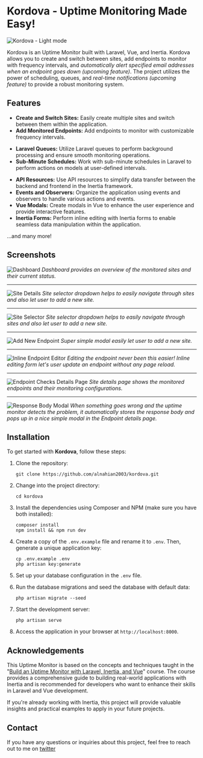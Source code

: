 # Kordova - Uptime Monitoring Made Easy!

![Kordova - Light mode](screenshots/lightmode.png)

Kordova is an Uptime Monitor built with Laravel, Vue, and Inertia. Kordova allows you to create and switch between sites, add endpoints to monitor with frequency intervals, and _automatically alert specified email addresses when an endpoint goes down (upcoming feature)_. The project utilizes the power of scheduling, queues, and _real-time notifications (upcoming feature)_ to provide a robust monitoring system.

## Features

-   **Create and Switch Sites:** Easily create multiple sites and switch between them within the application.
-   **Add Monitored Endpoints:** Add endpoints to monitor with customizable frequency intervals.
<!-- -   **Automated Email Alerts:** Receive automatic email alerts when a monitored endpoint goes down. -->
-   **Laravel Queues:** Utilize Laravel queues to perform background processing and ensure smooth monitoring operations.
-   **Sub-Minute Schedules:** Work with sub-minute schedules in Laravel to perform actions on models at user-defined intervals.
<!-- -   **Channel Notifications:** Send out channel notifications using Laravel to keep users updated about monitoring events. -->
-   **API Resources:** Use API resources to simplify data transfer between the backend and frontend in the Inertia framework.
-   **Events and Observers:** Organize the application using events and observers to handle various actions and events.
-   **Vue Modals:** Create modals in Vue to enhance the user experience and provide interactive features.
-   **Inertia Forms:** Perform inline editing with Inertia forms to enable seamless data manipulation within the application.

...and many more!

## Screenshots

![Dashboard](screenshots/dashboard.png)
_Dashboard provides an overview of the monitored sites and their current status._

---

![Site Details](screenshots/siteSelector.png)
_Site selector dropdown helps to easily navigate through sites and also let user to add a new site._

---

![Site Selector](screenshots/addSiteModal.png)
_Site selector dropdown helps to easily navigate through sites and also let user to add a new site._

---

![Add New Endpoint](screenshots/addNewEndpoint.png)
_Super simple modal easily let user to add a new site._

---

![Inline Endpoint Editor](screenshots/inlineEditor.png)
_Editing the endpoint never been this easier! Inline editing form let's user update an endpoint without any page reload._

---

![Endpoint Checks Details Page](screenshots/endpointDetails.png)
_Site details page shows the monitored endpoints and their monitoring configurations._

---

![Response Body Modal](screenshots/responseBodyModal.png)
_When something goes wrong and the uptime monitor detects the problem, it automatically stores the response body and pops up in a nice simple modal in the Endpoint details page._

## Installation

To get started with **Kordova**, follow these steps:

1. Clone the repository:

    ```shell
    git clone https://github.com/alnahian2003/kordova.git
    ```

2. Change into the project directory:

    ```shell
    cd kordova
    ```

3. Install the dependencies using Composer and NPM (make sure you have both installed):

    ```shell
    composer install
    npm install && npm run dev
    ```

4. Create a copy of the `.env.example` file and rename it to `.env`. Then, generate a unique application key:

    ```shell
    cp .env.example .env
    php artisan key:generate
    ```

5. Set up your database configuration in the `.env` file.

6. Run the database migrations and seed the database with default data:

    ```shell
    php artisan migrate --seed
    ```

7. Start the development server:

    ```shell
    php artisan serve
    ```

8. Access the application in your browser at `http://localhost:8000`.

## Acknowledgements

This Uptime Monitor is based on the concepts and techniques taught in the "[Build an Uptime Monitor with Laravel, Inertia, and Vue](https://codecourse.com/courses/build-an-uptime-monitor-with-inertia)" course. The course provides a comprehensive guide to building real-world applications with Inertia and is recommended for developers who want to enhance their skills in Laravel and Vue development.

If you're already working with Inertia, this project will provide valuable insights and practical examples to apply in your future projects.

## Contact

If you have any questions or inquiries about this project, feel free to reach out to me on [twitter](https://twitter.com/alnahian2003)
